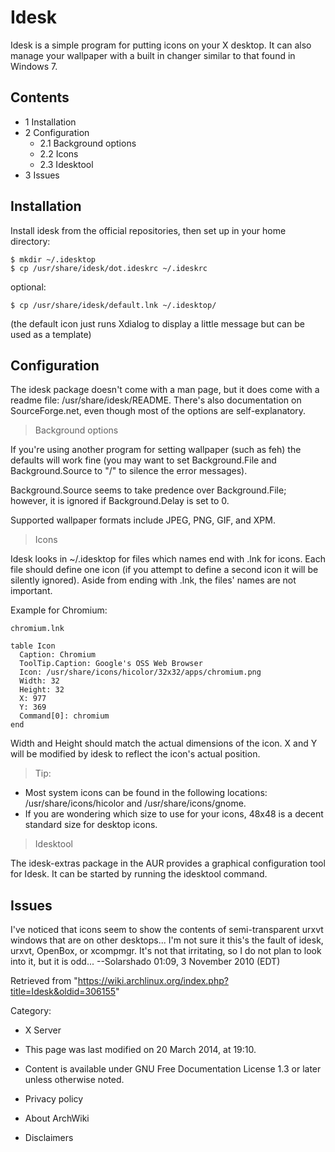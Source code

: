 Idesk
=====

Idesk is a simple program for putting icons on your X desktop. It can
also manage your wallpaper with a built in changer similar to that found
in Windows 7.

Contents
--------

-   1 Installation
-   2 Configuration
    -   2.1 Background options
    -   2.2 Icons
    -   2.3 Idesktool
-   3 Issues

Installation
------------

Install idesk from the official repositories, then set up in your home
directory:

    $ mkdir ~/.idesktop
    $ cp /usr/share/idesk/dot.ideskrc ~/.ideskrc

optional:

    $ cp /usr/share/idesk/default.lnk ~/.idesktop/

(the default icon just runs Xdialog to display a little message but can
be used as a template)

Configuration
-------------

The idesk package doesn't come with a man page, but it does come with a
readme file: /usr/share/idesk/README. There's also documentation on
SourceForge.net, even though most of the options are self-explanatory.

> Background options

If you're using another program for setting wallpaper (such as feh) the
defaults will work fine (you may want to set Background.File and
Background.Source to "/" to silence the error messages).

Background.Source seems to take predence over Background.File; however,
it is ignored if Background.Delay is set to 0.

Supported wallpaper formats include JPEG, PNG, GIF, and XPM.

> Icons

Idesk looks in ~/.idesktop for files which names end with .lnk for
icons. Each file should define one icon (if you attempt to define a
second icon it will be silently ignored). Aside from ending with .lnk,
the files' names are not important.

Example for Chromium:

    chromium.lnk

    table Icon
      Caption: Chromium
      ToolTip.Caption: Google's OSS Web Browser
      Icon: /usr/share/icons/hicolor/32x32/apps/chromium.png
      Width: 32
      Height: 32
      X: 977
      Y: 369
      Command[0]: chromium
    end

Width and Height should match the actual dimensions of the icon. X and Y
will be modified by idesk to reflect the icon's actual position.

> Tip:

-   Most system icons can be found in the following locations:
    /usr/share/icons/hicolor and /usr/share/icons/gnome.
-   If you are wondering which size to use for your icons, 48x48 is a
    decent standard size for desktop icons.

> Idesktool

The idesk-extras package in the AUR provides a graphical configuration
tool for Idesk. It can be started by running the idesktool command.

Issues
------

I've noticed that icons seem to show the contents of semi-transparent
urxvt windows that are on other desktops... I'm not sure it this's the
fault of idesk, urxvt, OpenBox, or xcompmgr. It's not that irritating,
so I do not plan to look into it, but it is odd... --Solarshado 01:09, 3
November 2010 (EDT)

Retrieved from
"https://wiki.archlinux.org/index.php?title=Idesk&oldid=306155"

Category:

-   X Server

-   This page was last modified on 20 March 2014, at 19:10.
-   Content is available under GNU Free Documentation License 1.3 or
    later unless otherwise noted.
-   Privacy policy
-   About ArchWiki
-   Disclaimers
